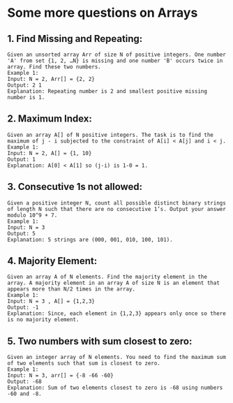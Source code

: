 # Some more questions on Arrays

## 1. Find Missing and Repeating:
    Given an unsorted array Arr of size N of positive integers. One number 'A' from set {1, 2, …N} is missing and one number 'B' occurs twice in array. Find these two numbers.
    Example 1:
    Input: N = 2, Arr[] = {2, 2}
    Output: 2 1
    Explanation: Repeating number is 2 and smallest positive missing number is 1.

## 2. Maximum Index:
    Given an array A[] of N positive integers. The task is to find the maximum of j - i subjected to the constraint of A[i] < A[j] and i < j.
    Example 1:
    Input: N = 2, A[] = {1, 10}
    Output: 1
    Explanation: A[0] < A[1] so (j-i) is 1-0 = 1.

## 3. Consecutive 1s not allowed:
    Given a positive integer N, count all possible distinct binary strings of length N such that there are no consecutive 1’s. Output your answer modulo 10^9 + 7.
    Example 1:
    Input: N = 3
    Output: 5
    Explanation: 5 strings are (000, 001, 010, 100, 101).

## 4. Majority Element:
    Given an array A of N elements. Find the majority element in the array. A majority element in an array A of size N is an element that appears more than N/2 times in the array.
    Example 1:
    Input: N = 3 , A[] = {1,2,3} 
    Output: -1
    Explanation: Since, each element in {1,2,3} appears only once so there is no majority element.

## 5. Two numbers with sum closest to zero:
    Given an integer array of N elements. You need to find the maximum sum of two elements such that sum is closest to zero.
    Example 1:
    Input: N = 3, arr[] = {-8 -66 -60}
    Output: -68
    Explanation: Sum of two elements closest to zero is -68 using numbers -60 and -8.

